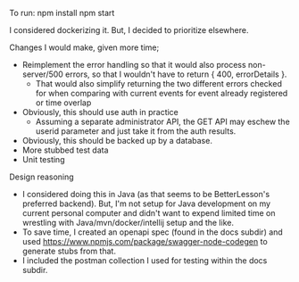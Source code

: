To run:
npm install
npm start

I considered dockerizing it. But, I decided to prioritize elsewhere.

Changes I would make, given more time;
- Reimplement the error handling so that it would also process non-server/500 errors, so that I wouldn't have to return { 400, errorDetails }.
    - That would also simplify returning the two different errors checked for when comparing with current events for event already registered or time overlap
- Obviously, this should use auth in practice
    - Assuming a separate administrator API, the GET API may eschew the userid parameter and just take it from the auth results.
- Obviously, this should be backed up by a database.
- More stubbed test data
- Unit testing

Design reasoning
- I considered doing this in Java (as that seems to be BetterLesson's preferred backend). But, I'm not setup for Java development on my current personal computer and didn't want to expend limited time on wrestling with Java/mvn/docker/intellij setup and the like.
- To save time, I created an openapi spec (found in the docs subdir) and used https://www.npmjs.com/package/swagger-node-codegen to generate stubs from that.
- I included the postman collection I used for testing within the docs subdir.
